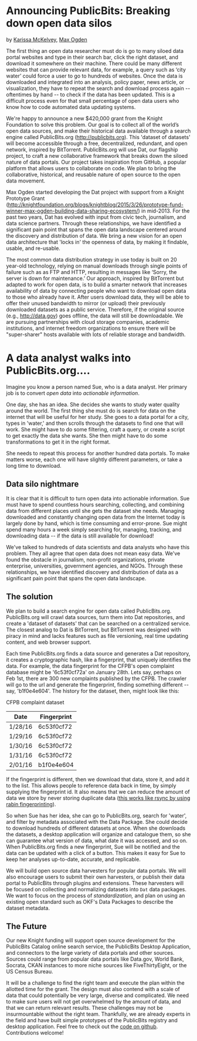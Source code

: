 # Announcing PublicBits: Breaking down open data silos
by [Karissa McKelvey](http://karissa.github.io), [Max Ogden](http://maxogden.com)

The first thing an open data researcher must do is go to many siloed data portal websites and type in their search bar, click the right dataset, and download it somewhere on their machine. There could be many different websites that can provide relevant data, for example, a query such as ‘city water’ could force a user to go to hundreds of websites. Once the data is downloaded and integrated into an analysis, policy paper, news article, or visualization, they have to repeat the search and download process again -- oftentimes by hand -- to check if the data has been updated. This is a difficult process even for that small percentage of open data users who know how to code automated data updating systems.

We're happy to announce a new $420,000 grant from the Knight Foundation to solve this problem. Our goal is to collect all of the world’s open data sources, and make their historical data available through a search engine called PublicBits.org (http://publicbits.org). This 'dataset of datasets' will become accessible through a free, decentralized, redundant, and open network, inspired by BitTorrent. PublicBits.org will use Dat, our flagship project, to craft a new collaborative framework that breaks down the siloed nature of data portals. Our project takes inspiration from GitHub, a popular platform that allows users to collaborate on code. We plan to bring the collaborative, historical, and reusable nature of open source to the open data movement.

Max Ogden started developing the Dat project with support from a Knight Prototype Grant (http://knightfoundation.org/blogs/knightblog/2015/3/26/prototype-fund-winner-max-ogden-building-data-sharing-ecosystem/) in mid-2013. For the past two years, Dat has evolved with input from civic tech, journalism, and data science partners. Through these relationships, we have identified a significant pain point that spans the open data landscape centered around the discovery and distribution of data. We bring a new vision for an open data architecture that 'locks in' the openness of data, by making it findable, usable, and re-usable.

The most common data distribution strategy in use today is built on 20 year-old technology, relying on manual downloads through single points of failure such as as FTP and HTTP, resulting in messages like ‘Sorry, the server is down for maintenance.’ Our approach, inspired by BitTorrent but adapted to work for open data, is to build a smarter network that increases availability of data by connecting people who want to download open data to those who already have it. After users download data, they will be able to offer their unused bandwidth to mirror (or upload) their previously downloaded datasets as a public service. Therefore, if the original source (e.g., http://data.gov) goes offline, the data will still be downloadable. We are pursuing partnerships with cloud storage companies, academic institutions, and internet freedom organizations to ensure there will be "super-sharer" hosts available with lots of reliable storage and bandwidth.

# A data analyst walks into PublicBits.org....

Imagine you know a person named Sue, who is a data analyst. Her primary job is to convert *open data* into *actionable information*.

One day, she has an idea. She decides she wants to study water quality around the world. The first thing she must do is search for data on the internet that will be useful for her study. She goes to a data portal for a city, types in 'water,' and then scrolls through the datasets to find one that will work. She might have to do some filtering, craft a query, or create a script to get exactly the data she wants. She then might have to do some transformations to get it in the right format.

She needs to repeat this process for another hundred data portals. To make matters worse, each one will have slightly different parameters, or take a long time to download.

## Data silo nightmare

It is clear that it is difficult to turn open data into actionable information. Sue must have to spend countless hours searching, collecting, and combining data from different places until she gets the dataset she needs. Managing downloaded and constantly changing open data from the Internet today is largely done by hand, which is time consuming and error-prone. Sue might spend many hours a week simply searching for, managing, tracking, and downloading data -- if the data is still available for download!

We've talked to hundreds of data scientists and data analysts who have this problem. They all agree that open data does not mean easy data. We've found the obstacle in journalism, non-profit organizations, private enterprise, universities, government agencies, and NGOs. Through these relationships, we have identified discovery and distribution of data as a significant pain point that spans the open data landscape.

## The solution

We plan to build a search engine for open data called PublicBits.org. PublicBits.org will crawl data sources, turn them into Dat repositories, and create a 'dataset of datasets' that can be searched on a centralized service. The closest analog to Dat is BitTorrent, but BitTorrent was designed with piracy in mind and lacks features such as file versioning, real time updating content, and web browser support.

Each time PublicBits.org finds a data source and generates a Dat repository, it creates a cryptographic hash, like a fingerprint, that uniquely identifies the data. For example, the data fingerprint for the CFPB's open complaint database might be '6c53f0cf72a' on January 28th. Lets say, perhaps on Feb 1st, there are 300 new complaints published by the CFPB. The crawler will go to the url and generate the fingerprint, finding something different -- say, 'b1f0e4e604'. The history for the dataset, then, might look like this:

CFPB complaint dataset

| Date | Fingerprint
| ---- | --- |
| 1/28/16 | 6c53f0cf72 |
| 1/29/16 | 6c53f0cf72 |
| 1/30/16 | 6c53f0cf72 |
| 1/31/16 | 6c53f0cf72 |
| 2/01/16 | b1f0e4e604 |

If the fingerprint is different, then we download that data, store it, and add it to the list. This allows people to reference data back in time, by simply supplying the fingerprint id. It also means that we can reduce the amount of data we store by never storing duplicate data ([this works like rsync by using rabin fingerprinting](http://github.com/maxogden/rabin)).

So when Sue has her idea, she can go to PublicBits.org, search for 'water', and filter by metadata associated with the Data Package. She could decide to download hundreds of different datasets at once. When she downloads the datasets, a desktop application will organize and catalogue them, so she can guarantee what version of data, what date it was accessed, and so on. When PublicBits.org finds a new fingerprint, Sue will be notified and the data can be updated with a click of a button. This makes it easy for Sue to keep her analyses up-to-date, accurate, and replicable.

We will build open source data harvesters for popular data portals. We will also encourage users to submit their own harvesters, or publish their data portal to PublicBits through plugins and extensions. These harvesters will be focused on collecting and normalizing datasets into `Dat` data packages. We want to focus on the process of *standardization,* and plan on using an existing open standard such as OKF's Data Packages to describe the dataset metadata.

## The Future

Our new Knight funding will support open source development for the PublicBits Catalog online search service, the PublicBits Desktop Application, and connectors to the large variety of data portals and other sources. Sources could range from popular data portals like Data.gov, World Bank, Socrata, CKAN instances to more niche sources like FiveThirtyEight, or the US Census Bureau. 

It will be a challenge to find the right team and execute the plan within the allotted time for the grant. The design must also contend with a scale of data that could potentially be very large, diverse and complicated. We need to make sure users will not get overwhelmed by the amount of data, and that we can return relevant results. These challenges may not be insurmountable without the right team. Thankfully, we are already experts in the field and have built simple prototypes of the PublicBits registry and desktop application. Feel free to check out the [code on github](https://github.com/publicbits/publicbits.org). Contributions welcome! 
